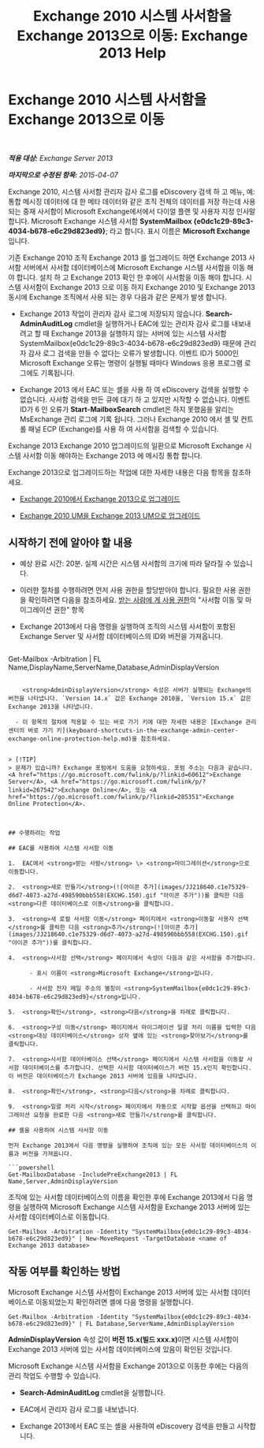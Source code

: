 ﻿---
title: 'Exchange 2010 시스템 사서함을 Exchange 2013으로 이동: Exchange 2013 Help'
TOCTitle: Exchange 2010 시스템 사서함을 Exchange 2013으로 이동
ms:assetid: a3b03c4e-0bc7-41a2-885c-e9cac37566c8
ms:mtpsurl: https://technet.microsoft.com/ko-kr/library/Dn249849(v=EXCHG.150)
ms:contentKeyID: 54915200
ms.date: 05/22/2018
mtps_version: v=EXCHG.150
ms.translationtype: MT
---

# Exchange 2010 시스템 사서함을 Exchange 2013으로 이동

 

_<strong>적용 대상:</strong> Exchange Server 2013_

_<strong>마지막으로 수정된 항목:</strong> 2015-04-07_

Exchange 2010, 시스템 사서함 관리자 감사 로그를 eDiscovery 검색 하 고 메뉴, 예: 통합 메시징 데이터에 대 한 메타 데이터와 같은 조직 전체의 데이터를 저장 하는데 사용 되는 중재 사서함이 Microsoft Exchange에서에서 다이얼 플랜 및 사용자 지정 인사말 합니다. Microsoft Exchange 시스템 사서함 <strong>SystemMailbox {e0dc1c29-89c3-4034-b678-e6c29d823ed9}</strong>; 라고 합니다. 표시 이름은 <strong>Microsoft Exchange</strong> 입니다.

기존 Exchange 2010 조직 Exchange 2013 를 업그레이드 하면 Exchange 2013 사서함 서버에서 사서함 데이터베이스에 Microsoft Exchange 시스템 사서함을 이동 해야 합니다. 설치 하 고 Exchange 2013 확인 한 후에이 사서함을 이동 해야 합니다. 시스템 사서함이 Exchange 2013 으로 이동 하지 Exchange 2010 및 Exchange 2013 동시에 Exchange 조직에서 사용 되는 경우 다음과 같은 문제가 발생 합니다.

  - Exchange 2013 작업이 관리자 감사 로그에 저장되지 않습니다. <strong>Search-AdminAuditLog</strong> cmdlet을 실행하거나 EAC에 있는 관리자 감사 로그를 내보내려고 할 때 Exchange 2013을 실행하지 않는 서버에 있는 시스템 사서함 SystemMailbox{e0dc1c29-89c3-4034-b678-e6c29d823ed9} 때문에 관리자 감사 로그 검색을 만들 수 없다는 오류가 발생합니다. 이벤트 ID가 5000인 Microsoft Exchange 오류는 명령이 실행될 때마다 Windows 응용 프로그램 로그에도 기록됩니다.

  - Exchange 2013 에서 EAC 또는 셸을 사용 하 여 eDiscovery 검색을 실행할 수 없습니다. 사서함 검색을 만든 큐에 대기 하 고 있지만 시작할 수 없습니다. 이벤트 ID가 6 인 오류가 <strong>Start-MailboxSearch</strong> cmdlet은 하지 못했음을 알리는 MsExchange 관리 로그에 기록 됩니다. 그러나 Exchange 2010 에서 셸 및 컨트롤 패널 ECP (Exchange)를 사용 하 여 사서함을 검색할 수 있습니다.

Exchange 2013 Exchange 2010 업그레이드의 일환으로 Microsoft Exchange 시스템 사서함 이동 해야하는 Exchange 2013 에 메시징 통합 합니다.

Exchange 2013으로 업그레이드하는 작업에 대한 자세한 내용은 다음 항목을 참조하세요.

  - [Exchange 2010에서 Exchange 2013으로 업그레이드](upgrade-from-exchange-2010-to-exchange-2013-exchange-2013-help.md)

  - [Exchange 2010 UM을 Exchange 2013 UM으로 업그레이드](upgrade-exchange-2010-um-to-exchange-2013-um-exchange-2013-help.md)

## 시작하기 전에 알아야 할 내용

  - 예상 완료 시간: 20분. 실제 시간은 시스템 사서함의 크기에 따라 달라질 수 있습니다.

  - 이러한 절차를 수행하려면 먼저 사용 권한을 할당받아야 합니다. 필요한 사용 권한을 확인하려면 다음을 참조하세요. [받는 사람에 게 사용 권한](recipients-permissions-exchange-2013-help.md)의 "사서함 이동 및 마이그레이션 권한" 항목

  - Exchange 2013에서 다음 명령을 실행하여 조직의 시스템 사서함이 포함된 Exchange Server 및 사서함 데이터베이스의 ID와 버전을 가져옵니다.
    
    ```powershell
Get-Mailbox -Arbitration | FL Name,DisplayName,ServerName,Database,AdminDisplayVersion
```
    
    <strong>AdminDisplayVersion</strong> 속성은 서버가 실행되는 Exchange의 버전을 나타냅니다. `Version 14.x` 값은 Exchange 2010을, `Version 15.x` 값은 Exchange 2013을 나타냅니다.

  - 이 항목의 절차에 적용할 수 있는 바로 가기 키에 대한 자세한 내용은 [Exchange 관리 센터의 바로 가기 키](keyboard-shortcuts-in-the-exchange-admin-center-exchange-online-protection-help.md)을 참조하세요.


> [!TIP]
> 문제가 있습니까? Exchange 포럼에서 도움을 요청하세요. 포럼 주소는 다음과 같습니다. <A href="https://go.microsoft.com/fwlink/p/?linkid=60612">Exchange Server</A>, <A href="https://go.microsoft.com/fwlink/p/?linkid=267542">Exchange Online</A>, 또는 <A href="https://go.microsoft.com/fwlink/p/?linkid=285351">Exchange Online Protection</A>.



## 수행하려는 작업

## EAC를 사용하여 시스템 사서함 이동

1.  EAC에서 <strong>받는 사람</strong> \> <strong>마이그레이션</strong>으로 이동합니다.

2.  <strong>새로 만들기</strong>(![아이콘 추가](images/JJ218640.c1e75329-d6d7-4073-a27d-498590bbb558(EXCHG.150).gif "아이콘 추가"))를 클릭한 다음 <strong>다른 데이터베이스로 이동</strong>을 클릭합니다.

3.  <strong>새 로컬 사서함 이동</strong> 페이지에서 <strong>이동할 사용자 선택</strong>를 클릭한 다음 <strong>추가</strong>(![아이콘 추가](images/JJ218640.c1e75329-d6d7-4073-a27d-498590bbb558(EXCHG.150).gif "아이콘 추가"))를 클릭합니다.

4.  <strong>사서함 선택</strong> 페이지에서 속성이 다음과 같은 사서함을 추가합니다.
    
      - 표시 이름이 <strong>Microsoft Exchange</strong>입니다.
    
      - 사서함 전자 메일 주소의 별칭이 <strong>SystemMailbox{e0dc1c29-89c3-4034-b678-e6c29d823ed9}</strong>입니다.

5.  <strong>확인</strong>, <strong>다음</strong>을 차례로 클릭합니다.

6.  <strong>구성 이동</strong> 페이지에서 마이그레이션 일괄 처리 이름을 입력한 다음 <strong>대상 데이터베이스</strong> 상자 옆에 있는 <strong>찾아보기</strong>를 클릭합니다.

7.  <strong>사서함 데이터베이스 선택</strong> 페이지에서 시스템 사서함을 이동할 사서함 데이터베이스를 추가합니다. 선택한 사서함 데이터베이스가 버전 15.x인지 확인합니다. 이 버전은 데이터베이스가 Exchange 2013 서버에 있음을 나타냅니다.

8.  <strong>확인</strong>, <strong>다음</strong>을 차례로 클릭합니다.

9.  <strong>일괄 처리 시작</strong> 페이지에서 자동으로 시작할 옵션을 선택하고 마이그레이션 요청을 완료한 다음 <strong>새로 만들기</strong>를 클릭합니다.

## 셸을 사용하여 시스템 사서함 이동

먼저 Exchange 2013에서 다음 명령을 실행하여 조직에 있는 모든 사서함 데이터베이스의 이름과 버전을 가져옵니다.

```powershell
Get-MailboxDatabase -IncludePreExchange2013 | FL Name,Server,AdminDisplayVersion
```

조직에 있는 사서함 데이터베이스의 이름을 확인한 후에 Exchange 2013에서 다음 명령을 실행하여 Microsoft Exchange 시스템 사서함을 Exchange 2013 서버에 있는 사서함 데이터베이스로 이동합니다.

    Get-Mailbox -Arbitration -Identity "SystemMailbox{e0dc1c29-89c3-4034-b678-e6c29d823ed9}" | New-MoveRequest -TargetDatabase <name of Exchange 2013 database>

## 작동 여부를 확인하는 방법

Microsoft Exchange 시스템 사서함이 Exchange 2013 서버에 있는 사서함 데이터베이스로 이동되었는지 확인하려면 셸에 다음 명령을 실행합니다.

    Get-Mailbox -Arbitration -Identity "SystemMailbox{e0dc1c29-89c3-4034-b678-e6c29d823ed9}" | FL Database,ServerName,AdminDisplayVersion

<strong>AdminDisplayVersion</strong> 속성 값이 <strong>버전 15.x(빌드 xxx.x)</strong>이면 시스템 사서함이 Exchange 2013 서버에 있는 사서함 데이터베이스에 있음이 확인된 것입니다.

Microsoft Exchange 시스템 사서함을 Exchange 2013으로 이동한 후에는 다음의 관리 작업도 수행할 수 있습니다.

  - <strong>Search-AdminAuditLog</strong> cmdlet을 실행합니다.

  - EAC에서 관리자 감사 로그를 내보냅니다.

  - Exchange 2013에서 EAC 또는 셸을 사용하여 eDiscovery 검색을 만들고 시작합니다.

